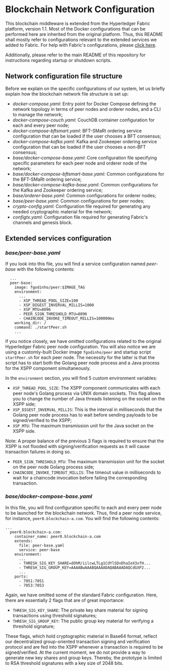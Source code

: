 
# Blockchain Network Configuration

This blockchain middleware is extended from the Hyperledger Fabric platform, version 1.1. Most of the Docker configurations that can be performed here are inherited from the original platform. Thus, this README shall mostly refer to configurations relevant to the extended services we added to Fabric. For help with Fabric's configurations, please [click here](https://hyperledger-fabric.readthedocs.io/en/release-1.1/).

Additionally, please refer to the main README of this repository for instructions regarding startup or shutdown scripts.

## Network configuration file structure

Before we explain on the specific configurations of our system, let us briefly explain how the blockchain network file structure is set up:

* _docker-compose.yaml_: Entry point for Docker Compose defining the network topology in terms of peer nodes and orderer nodes, and a CLI to manage the network;
* _docker-compose-couch.yaml_: CouchDB container configuration for each and every peer node;
* _docker-compose-bftsmart.yaml_: BFT-SMaRt ordering service configuration that can be loaded if the user chooses a BFT consensus;
* _docker-compose-kafka.yaml_: Kafka and Zookeeper ordering service configuration that can be loaded if the user chooses a non-BFT consensus;
* _base/docker-compose-base.yaml_: Core configuration file specifying specific parameters for each peer node and orderer node of the network;
* _base/docker-compose-bftsmart-base.yaml_: Common configurations for the BFT-SMaRt ordering service;
* _base/docker-compose-kafka-base.yaml_: Common configurations for the Kafka and Zookeeper ordering service;
* _base/orderer-base.yaml_: Common configurations for orderer nodes;
* _base/peer-base.yaml_: Common configurations for peer nodes;
* _crypto-config.yaml_: Configuration file required for generating any needed cryptographic material for the network; 
* _configtx.yaml_: Configuration file required for generating Fabric's channels and genesis block. 

## Extended services configuration

### _base/peer-base.yaml_

If you look into this file, you will find a service configuration named _peer-base_ with the following contents:

```
  ...
  peer-base:
    image: fgodinho/peer:$IMAGE_TAG
    environment:
      ...
      - XSP_THREAD_POOL_SIZE=100
      - XSP_DIGEST_INVERVAL_MILLIS=1000
      - XSP_MTU=8096
      - PEER_SIGN_THRESHOLD_MTU=8096
      - CHAINCODE_INVOKE_TIMEOUT_MILLIS=100000ms
    working_dir: /
    command: ./startPeer.sh
    ...
```

If you notice closely, we have omitted configurations related to the original Hyperledger Fabric peer node configuration. You will also notice we are using a customly-built Docker image `fgodinho/peer` and startup script `startPeer.sh` for each peer node. The necessity for the latter is that the script has to start both the Golang peer node process and a Java process for the XSPP component simultaneously.

In the `environment` section, you will find 5 custom environment variables:
* `XSP_THREAD_POOL_SIZE`: The XSPP component communicates with each peer node's Golang process via UNIX domain sockets. This flag allows you to change the number of Java threads listening on the socket on the XSPP side;
* `XSP_DIGEST_INVERVAL_MILLIS`: This is the interval in milliseconds that the Golang peer node process has to wait before sending payloads to be signed/verified to the XSPP;
* `XSP_MTU`: The maximum transmission unit for the Java socket on the XSPP side.

Note: A proper balance of the previous 3 flags is required to ensure that the XSPP is not flooded with signing/verification requests as it will cause transaction failures in doing so.

* `PEER_SIGN_THRESHOLD_MTU`: The maximum transmission unit for the socket on the peer node Golang process side;
* `CHAINCODE_INVOKE_TIMEOUT_MILLIS`: The timeout value in milliseconds to wait for a chaincode invocation before failing the corresponding transaction.

### _base/docker-compose-base.yaml_

In this file, you will find configuration specific to each and every peer node to be launched for the blockchain network. Thus, find a peer node service, for instance, `peer0.blockchain-a.com`. You will find the following contents:

```
...
  peer0.blockchain-a.com:
    container_name: peer0.blockchain-a.com
    extends:
      file: peer-base.yaml
      service: peer-base
    environment:
      ...
      - THRESH_SIG_KEY_SHARE=dOhM/iilcwLTLg1CdYlSDvDhaIeX3xfH...
      - THRESH_SIG_GROUP_KEY=AAAABwAAABQAAAADAQABAAADAQCdGXP2...
      ...
    ports:
      - 7051:7051
      - 7053:7053

```

Again, we have omitted some of the standard Fabric configuration. Here, there are essentially 2 flags that are of great importance:

* `THRESH_SIG_KEY_SHARE`: The private key share material for signing transactions using threshold signatures;
* `THRESH_SIG_GROUP_KEY`: The public group key material for verifying a threshold signature;

These flags, which hold cryptographic material in Base64 format, reflect our decentralized group-oriented transaction signing and verification protocol and are fed into the XSPP whenever a transaction is required to be signed/verified. At the current moment, we do not provide a way to generate new key shares and group keys. Thereby, the prototype is limited to RSA threshold signatures with a key size of 2048 bits.
